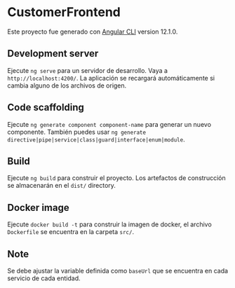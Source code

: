 # CustomerFrontend

Este proyecto fue generado con [Angular CLI](https://github.com/angular/angular-cli) version 12.1.0.

## Development server

Ejecute  `ng serve` para un servidor de desarrollo. Vaya a `http://localhost:4200/`. La aplicación se recargará automáticamente si cambia alguno de los archivos de origen.

## Code scaffolding

Ejecute `ng generate component component-name` para generar un nuevo componente. También puedes usar `ng generate directive|pipe|service|class|guard|interface|enum|module`.

## Build

Ejecute `ng build` para construir el proyecto. Los artefactos de construcción se almacenarán en el `dist/` directory.

## Docker image

Ejecute `docker build -t` para construir la imagen de docker, el archivo `Dockerfile` se encuentra en la carpeta `src/`.

## Note

Se debe ajustar la variable definida como `baseUrl` que se encuentra en cada servicio de cada entidad.

